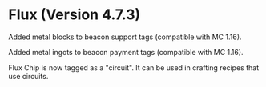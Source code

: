 # Flux (Version 4.7.3)

Added metal blocks to beacon support tags (compatible with MC 1.16).

Added metal ingots to beacon payment tags (compatible with MC 1.16).

Flux Chip is now tagged as a "circuit".
It can be used in crafting recipes that use circuits.
